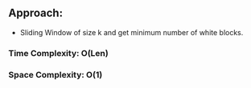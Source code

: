 ## Approach:
* Sliding Window of size k and get minimum number of white blocks.
​
### Time Complexity: O(Len)
### Space Complexity: O(1)